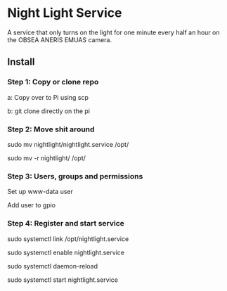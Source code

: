 # Night Light Service
A service that only turns on the light for one minute every half an hour on the OBSEA ANERIS EMUAS camera.

## Install
### Step 1: Copy or clone repo
a: Copy over to Pi using scp

b: git clone directly on the pi

### Step 2: Move shit around
sudo mv nightlight/nightlight.service /opt/

sudo mv -r nightlight/ /opt/

### Step 3: Users, groups and permissions
Set up www-data user

Add user to gpio

### Step 4: Register and start service

sudo systemctl link /opt/nightlight.service

sudo systemctl enable nightlight.service

sudo systemctl daemon-reload

sudo systemctl start nightlight.service